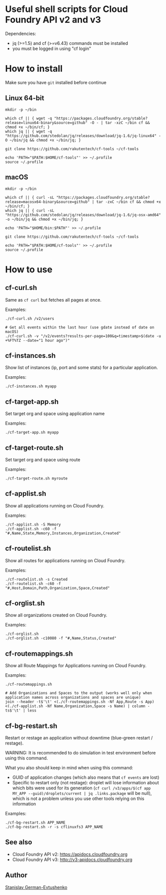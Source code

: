# Useful shell scripts for Cloud Foundry API v2 and v3

Dependencies:
- jq (>=1.5) and cf (>=v6.43) commands must be installed
- you must be logged in using "cf login"

# How to install

Make sure you have `git` installed before continue

## Linux 64-bit
```
mkdir -p ~/bin

which cf || { wget -q "https://packages.cloudfoundry.org/stable?release=linux64-binary&source=github" -O - | tar -xzC ~/bin cf && chmod +x ~/bin/cf; }
which jq || { wget -q "https://github.com/stedolan/jq/releases/download/jq-1.6/jq-linux64" -O ~/bin/jq && chmod +x ~/bin/jq; }

git clone https://github.com/rakutentech/cf-tools ~/cf-tools

echo 'PATH="$PATH:$HOME/cf-tools"' >> ~/.profile
source ~/.profile
```

## macOS
```
mkdir -p ~/bin

which cf || { curl -sL "https://packages.cloudfoundry.org/stable?release=macosx64-binary&source=github" | tar -zxC ~/bin cf && chmod +x ~/bin/cf; }
which jq || { curl -sL "https://github.com/stedolan/jq/releases/download/jq-1.6/jq-osx-amd64" -o ~/bin/jq && chmod +x ~/bin/jq; }

echo 'PATH="$HOME/bin:$PATH"' >> ~/.profile

git clone https://github.com/rakutentech/cf-tools ~/cf-tools

echo 'PATH="$PATH:$HOME/cf-tools"' >> ~/.profile
source ~/.profile
```

# How to use

## cf-curl.sh
Same as `cf curl` but fetches all pages at once.

Examples:
```
./cf-curl.sh /v2/users

# Get all events within the last hour (use gdate instead of date on macOS)
./cf-curl.sh -v "/v2/events?results-per-page=100&q=timestamp>$(date -u +%FT%TZ --date="1 hour ago")"
```


## cf-instances.sh
Show list of instances (ip, port and some stats) for a particular application.

Examples:
```
./cf-instances.sh myapp
```


## cf-target-app.sh
Set target org and space using application name

Examples:
```
./cf-target-app.sh myapp
```


## cf-target-route.sh
Set target org and space using route

Examples:
```
./cf-target-route.sh myroute
```


## cf-applist.sh
Show all applications running on Cloud Foundry.

Examples:
```
./cf-applist.sh -S Memory
./cf-applist.sh -c60 -f "#,Name,State,Memory,Instances,Organization,Created"
```


## cf-routelist.sh
Show all routes for applications running on Cloud Foundry.

Examples:
```
./cf-routelist.sh -s Created
./cf-routelist.sh -c60 -f "#,Host,Domain,Path,Organization,Space,Created"
```


## cf-orglist.sh
Show all organizations created on Cloud Foundry.

Examples:
```
./cf-orglist.sh
./cf-orglist.sh -c10080 -f "#,Name,Status,Created"
```


## cf-routemappings.sh
Show all Route Mappings for Applications running on Cloud Foundry.

Examples:
```
./cf-routemappings.sh

# Add Organizations and Spaces to the output (works well only when application names across organizations and spaces are unique)
join --header -t$'\t' <(./cf-routemappings.sh -Nf App,Route -s App) <(./cf-applist.sh -Nf Name,Organization,Space -s Name) | column -ts$'\t' | less
```

## cf-bg-restart.sh
Restart or restage an application without downtime (blue-green restart / restage).

WARNING: It is recommended to do simulation in test environment before using this command.

What you also should keep in mind when using this command:
- GUID of application changes (which also means that `cf events` are lost)
- Specific to restart only (not restage): droplet will lose information about which bits were used for its generation (`cf curl /v3/apps/$(cf app MY_APP --guid)/droplets/current | jq .links.package` will be null),
  which is not a problem unless you use other tools relying on this information

Examples:
```
./cf-bg-restart.sh APP_NAME
./cf-bg-restart.sh -r -s cflinuxfs3 APP_NAME
```

## See also
- Cloud Foundry API v2: https://apidocs.cloudfoundry.org
- Cloud Foundry API v3: http://v3-apidocs.cloudfoundry.org


## Author
[Stanislav German-Evtushenko](https://github.com/giner)
